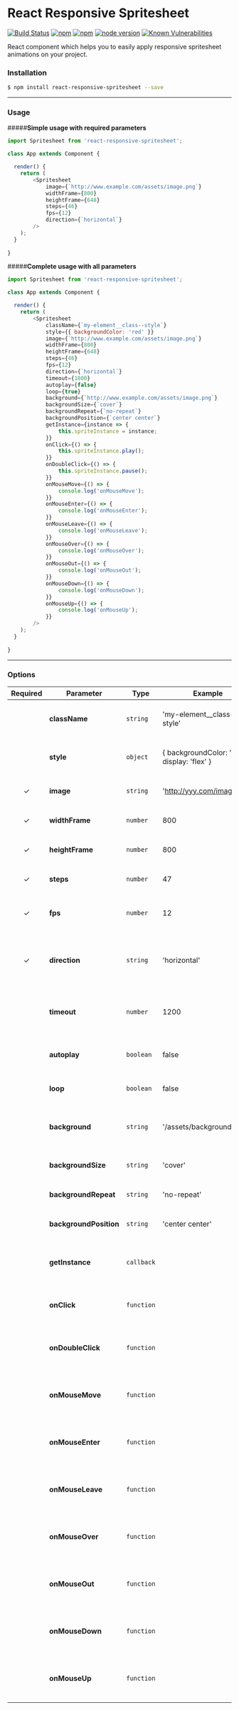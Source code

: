 # React Responsive Spritesheet
[![Build Status](https://travis-ci.org/danilosetra/react-responsive-spritesheet.svg?branch=master)](https://travis-ci.org/danilosetra/react-responsive-spritesheet) [![npm](https://img.shields.io/npm/l/react-responsive-spritesheet.svg)](https://npmjs.org/package/react-responsive-spritesheet) [![npm](https://img.shields.io/npm/v/react-responsive-spritesheet.svg)](https://npmjs.org/package/react-responsive-spritesheet) [![node version](https://img.shields.io/badge/node.js-%3E=_0.10-green.svg?style=flat-square)](http://nodejs.org/download/) [![Known Vulnerabilities](https://snyk.io/test/github/danilosetra/react-responsive-spritesheet/badge.svg)](https://snyk.io/test/github/danilosetra/react-responsive-spritesheet)

React component which helps you to easily apply responsive spritesheet animations on your project.

### Installation

```bash
$ npm install react-responsive-spritesheet --save
```
---
### Usage

#####**Simple usage with required parameters**

```javascript
import Spritesheet from 'react-responsive-spritesheet';

class App extends Component {

  render() {
    return (
        <Spritesheet
            image={`http://www.example.com/assets/image.png`}
            widthFrame={800}
            heightFrame={648}
            steps={46}
            fps={12}
            direction={`horizontal`}
        />
    );
  }
  
}
```

#####**Complete usage with all parameters**

```javascript
import Spritesheet from 'react-responsive-spritesheet';

class App extends Component {

  render() {
    return (
        <Spritesheet
            className={`my-element__class--style`}
            style={{ backgroundColor: 'red' }}
            image={`http://www.example.com/assets/image.png`}
            widthFrame={800}
            heightFrame={648}
            steps={46}
            fps={12}
            direction={`horizontal`}
            timeout={1800}
            autoplay={false}
            loop={true}
            background={`http://www.example.com/assets/image.png`}
            backgroundSize={`cover`}
            backgroundRepeat={`no-repeat`}
            backgroundPosition={`center center`}
            getInstance={instance => {
                this.spriteInstance = instance;
            }}
            onClick={() => {
                this.spriteInstance.play();
            }}
            onDoubleClick={() => {
                this.spriteInstance.pause();
            }}
            onMouseMove={() => {
                console.log('onMouseMove');
            }}
            onMouseEnter={() => {
                console.log('onMouseEnter');
            }}
            onMouseLeave={() => {
                console.log('onMouseLeave');
            }}
            onMouseOver={() => {
                console.log('onMouseOver');
            }}
            onMouseOut={() => {
                console.log('onMouseOut');
            }}
            onMouseDown={() => {
                console.log('onMouseDown');
            }}
            onMouseUp={() => {
                console.log('onMouseUp');
            }}
        />
    );
  }
  
}
```
---
### Options

| Required | Parameter | Type | Example | Description |
| :------------: | ------------ | ------------ | ------------ | ------------ |
|   | **className** | `string` | 'my-element__class--style' | *Apply a classname for spritehseet container* |
|   | **style** | `object` | { backgroundColor: 'red', display: 'flex' } | *Apply inline style for spritehseet container* |
| &#10003; | **image** | `string` | 'http://yyy.com/image.png' | *URL or path for image to animate* |
| &#10003; | **widthFrame** | `number` | 800 | *Original width of each frame, in pixels* |
| &#10003; | **heightFrame** | `number` | 800 | *Original height of each frame, in pixels* |
| &#10003; | **steps** | `number` | 47 | *Total frames / steps animation* |
| &#10003; | **fps** | `number` | 12 | *Velocity / Animation frames per second* |
| &#10003; | **direction** | `string` | 'horizontal' | *'horizontal' or 'vertical' frames direction positioning at sprite image* |
|   | **timeout** | `number` | 1200 | *Delay for start animating. The '**autoplay**' option must be **true*** |
|   | **autoplay** | `boolean` | false | *Determines if animation starts automatically* |
|   | **loop** | `boolean` | false | *Determines if animation replay on end* |
|   | **background** | `string` | '/assets/background.png' | *URL or path for background image placed behind animation* |
|   | **backgroundSize** | `string` | 'cover' | *Style for background image* |
|   | **backgroundRepeat** | `string` | 'no-repeat' | *Style for background image* |
|   | **backgroundPosition** | `string` | 'center center' | *Style for background image* |
|   | **getInstance** | `callback` |   | *Return callback instance for spritesheet controls* |
|   | **onClick** | `function` |   | *Provides action onClick for spritesheet container* |
|   | **onDoubleClick** | `function` |   | *Provides action onDoubleClick for spritesheet container* |
|   | **onMouseMove** | `function` |   | *Provides action onMouseMove for spritesheet container* |
|   | **onMouseEnter** | `function` |   | *Provides action onMouseEnter for spritesheet container* |
|   | **onMouseLeave** | `function` |   | *Provides action onMouseLeave for spritesheet container* |
|   | **onMouseOver** | `function` |   | *Provides action onMouseOver for spritesheet container* |
|   | **onMouseOut** | `function` |   | *Provides action onMouseOut for spritesheet container* |
|   | **onMouseDown** | `function` |   | *Provides action onMouseDown for spritesheet container* |
|   | **onMouseUp** | `function` |   | *Provides action onMouseUp for spritesheet container* |